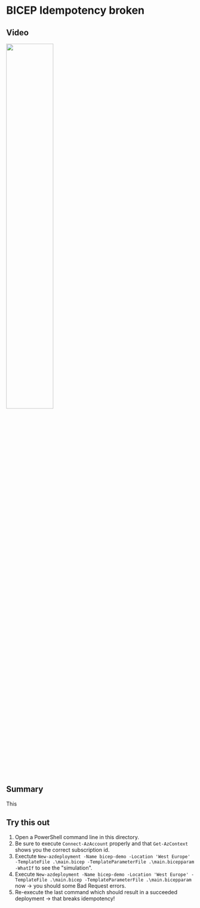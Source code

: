# BICEP Idempotency broken

## Video

<div align="left">
      <a href="https://youtu.be/MM5r7HCeiwk">
         <img src="https://img.youtube.com/vi/MM5r7HCeiwk/0.jpg" style="width:50%;">
      </a>
</div>

## Summary

This

## Try this out

1. Open a PowerShell command line in this directory.
2. Be sure to execute `Connect-AzAccount` properly and that `Get-AzContext` shows you the correct subscription id.
3. Exectute `New-azdeployment -Name bicep-demo -Location 'West Europe' -TemplateFile .\main.bicep -TemplateParameterFile .\main.bicepparam -WhatIf` to see the "simulation".
4. Execute `New-azdeployment -Name bicep-demo -Location 'West Europe' -TemplateFile .\main.bicep -TemplateParameterFile .\main.bicepparam` now -> you should some Bad Request errors.
5. Re-execute the last command which should result in a succeeded deployment -> that breaks idempotency!
